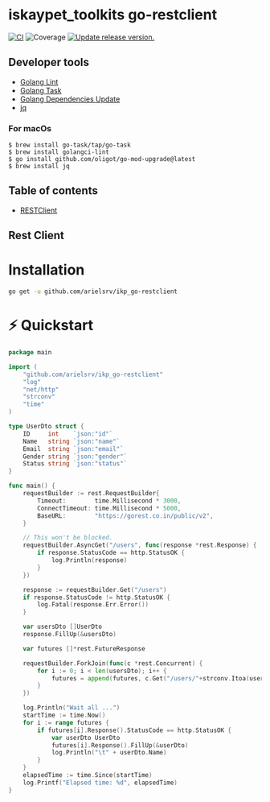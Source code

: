 # iskaypet_toolkits go-restclient

[![CI](https://github.com/tj-actions/coverage-badge-go/workflows/CI/badge.svg)](https://github.com/tj-actions/coverage-badge-go/actions?query=workflow%3ACI)
![Coverage](https://img.shields.io/badge/Coverage-86.6%25-brightgreen)
[![Update release version.](https://github.com/tj-actions/coverage-badge-go/workflows/Update%20release%20version./badge.svg)](https://github.com/tj-actions/coverage-badge-go/actions?query=workflow%3A%22Update+release+version.%22)

## Developer tools

- [Golang Lint](https://golangci-lint.run/)
- [Golang Task](https://taskfile.dev/)
- [Golang Dependencies Update](https://github.com/oligot/go-mod-upgrade)
- [jq](https://stedolan.github.io/jq/)

### For macOs

```shell
$ brew install go-task/tap/go-task
$ brew install golangci-lint
$ go install github.com/oligot/go-mod-upgrade@latest
$ brew install jq
```

## Table of contents

* [RESTClient](#rest-client)

## Rest Client

# Installation

```sh
go get -u github.com/arielsrv/ikp_go-restclient
```

# ⚡️ Quickstart

```go
package main

import (
	"github.com/arielsrv/ikp_go-restclient"
	"log"
	"net/http"
	"strconv"
	"time"
)

type UserDto struct {
	ID     int    `json:"id"`
	Name   string `json:"name"`
	Email  string `json:"email"`
	Gender string `json:"gender"`
	Status string `json:"status"`
}

func main() {
	requestBuilder := rest.RequestBuilder{
		Timeout:        time.Millisecond * 3000,
		ConnectTimeout: time.Millisecond * 5000,
		BaseURL:        "https://gorest.co.in/public/v2",
	}

	// This won't be blocked.
	requestBuilder.AsyncGet("/users", func(response *rest.Response) {
		if response.StatusCode == http.StatusOK {
			log.Println(response)
		}
	})

	response := requestBuilder.Get("/users")
	if response.StatusCode != http.StatusOK {
		log.Fatal(response.Err.Error())
	}

	var usersDto []UserDto
	response.FillUp(&usersDto)

	var futures []*rest.FutureResponse

	requestBuilder.ForkJoin(func(c *rest.Concurrent) {
		for i := 0; i < len(usersDto); i++ {
			futures = append(futures, c.Get("/users/"+strconv.Itoa(usersDto[i].ID)))
		}
	})

	log.Println("Wait all ...")
	startTime := time.Now()
	for i := range futures {
		if futures[i].Response().StatusCode == http.StatusOK {
			var userDto UserDto
			futures[i].Response().FillUp(&userDto)
			log.Println("\t" + userDto.Name)
		}
	}
	elapsedTime := time.Since(startTime)
	log.Printf("Elapsed time: %d", elapsedTime)
}

```
